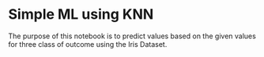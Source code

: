 # Simple ML using KNN

The purpose of this notebook is to predict values based on the given values for three class of outcome using the Iris Dataset.